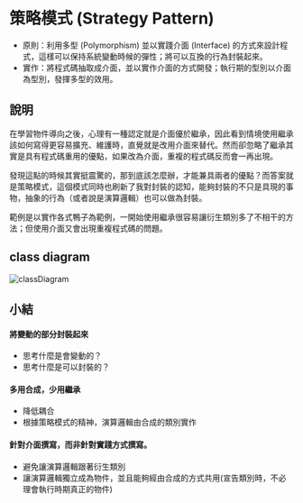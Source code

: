 # 策略模式 (Strategy Pattern)
- 原則：利用多型 (Polymorphism) 並以實踐介面 (Interface) 的方式來設計程式，這樣可以保持系統變動時候的彈性；將可以互換的行為封裝起來。
- 實作：將程式碼抽取成介面，並以實作介面的方式開發；執行期的型別以介面為型別，發揮多型的效用。



## 說明

​        在學習物件導向之後，心理有一種認定就是介面優於繼承，因此看到情境使用繼承該如何寫得更容易擴充、維護時，直覺就是改用介面來替代。然而卻忽略了繼承其實是具有程式碼重用的優點，如果改為介面，重複的程式碼反而會一再出現。

​        發現這點的時候其實挺震驚的，那到底該怎麼辦，才能兼具兩者的優點？而答案就是策略模式，這個模式同時也刷新了我對封裝的認知，能夠封裝的不只是具現的事物，抽象的行為（或者說是演算邏輯）也可以做為封裝。

​        範例是以實作各式鴨子為範例，一開始使用繼承很容易讓衍生類別多了不相干的方法；但使用介面又會出現重複程式碼的問題。



## class diagram

![classDiagram](/Users/xujiaqi/technology/java/project/design-patterns/info/pattern/classDiagram.jpg)



## 小結

#### 將變動的部分封裝起來

- 思考什麼是會變動的？
- 思考什麼是可以封裝的？

#### 多用合成，少用繼承

- 降低耦合
- 根據策略模式的精神，演算邏輯由合成的類別實作

#### 針對介面撰寫，而非針對實踐方式撰寫。

- 避免讓演算邏輯跟著衍生類別
- 讓演算邏輯獨立成為物件，並且能夠經由合成的方式共用(宣告類別時，不必理會執行時期真正的物件)

